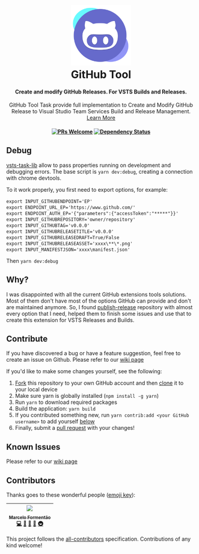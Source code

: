 <h1 align="center">
<a href="https://github.com/marceloavf/github-tools-vsts/"><img src="https://github.com/marceloavf/github-tools-vsts/blob/master/Extension/images/icon512.png" alt="GitHub Tools" width="160"></a>
<br>
GitHub Tool
<br>
</h1>
<h4 align="center">Create and modify GitHub Releases. For VSTS Builds and Releases.</h4>
<p align="center">GitHub Tool Task provide full implementation to Create and Modify GitHub Release to Visual Studio Team Services Build and Release Management. <a href="https://github.com/marceloavf/github-tools-vsts/wiki">Learn More</a>
</p>
<h4 align="center">

[![PRs Welcome](https://img.shields.io/badge/PRs-welcome-brightgreen.svg)](http://makeapullrequest.com) [![Dependency Status](https://david-dm.org/marceloavf/github-tools-vsts/dev-status.svg)](https://david-dm.org/marceloavf/github-tools-vsts)

</h4>

## Debug

[vsts-task-lib](https://github.com/Microsoft/vsts-task-lib/blob/master/node/docs/vsts-task-lib.md) allow to pass properties running on development and debugging errors. The base script is `yarn dev:debug`, creating a connection with chrome devtools.

To it work properly, you first need to export options, for example:

```
export INPUT_GITHUBENDPOINT='EP'
export ENDPOINT_URL_EP='https://www.github.com/'
export ENDPOINT_AUTH_EP='{"parameters":{"accessToken":"*****"}}'
export INPUT_GITHUBREPOSITORY='owner/repository'
export INPUT_GITHUBTAG='v0.0.0'
export INPUT_GITHUBRELEASETITLE='v0.0.0'
export INPUT_GITHUBRELEASEDRAFT=True/False
export INPUT_GITHUBRELEASEASSET='xxxx\**\*.png'
export INPUT_MANIFESTJSON='xxxx\manifest.json'
```

Then `yarn dev:debug`

## Why?
I was disappointed with all the current GitHub extensions tools solutions. Most of them don't have most of the options GitHub can provide and don't are maintained anymore. So, I found [publish-release](https://github.com/remixz/publish-release) repository with almost every option that I need, helped them to finish some issues and use that to create this extension for VSTS Releases and Builds.
## Contribute

If you have discovered a bug or have a feature suggestion, feel free to create an issue on Github. Please refer to our [wiki page](https://github.com/marceloavf/github-tools-vsts/wiki/How-to-Report-an-issue)

If you'd like to make some changes yourself, see the following:
1. [Fork](https://help.github.com/articles/fork-a-repo/) this repository to your own GitHub account and then [clone](https://help.github.com/articles/cloning-a-repository/) it to your local device
2. Make sure yarn is globally installed (`npm install -g yarn`)
3. Run `yarn` to download required packages
4. Build the application: `yarn build`
5. If you contributed something new, run `yarn contrib:add <your GitHub username>` to add yourself [below](#contributors)
6. Finally, submit a [pull request](https://help.github.com/articles/creating-a-pull-request-from-a-fork/) with your changes!

## Known Issues
Please refer to our [wiki page](https://github.com/marceloavf/github-tools-vsts/wiki/Known-Issues)

## Contributors

Thanks goes to these wonderful people ([emoji key](https://github.com/kentcdodds/all-contributors#emoji-key)):

<!-- ALL-CONTRIBUTORS-LIST:START - Do not remove or modify this section -->
<!-- prettier-ignore -->
| [<img src="https://avatars3.githubusercontent.com/u/5435657?v=4" width="100px;"/><br /><sub><b>Marcelo Formentão</b></sub>](https://github.com/marceloavf)<br />[💻](https://github.com/marceloavf/github-tools-vsts/commits?author=marceloavf "Code") [🎨](#design-marceloavf "Design") [📖](https://github.com/marceloavf/github-tools-vsts/commits?author=marceloavf "Documentation") [🤔](#ideas-marceloavf "Ideas, Planning, & Feedback") [🚇](#infra-marceloavf "Infrastructure (Hosting, Build-Tools, etc)") |
| :---: |
<!-- ALL-CONTRIBUTORS-LIST:END -->

This project follows the [all-contributors](https://github.com/kentcdodds/all-contributors) specification. Contributions of any kind welcome!